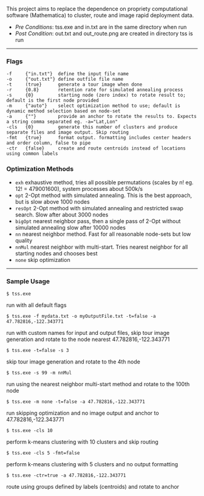 This project aims to replace the dependence on propriety computational software (Mathematica) to cluster, route and image rapid deployment data.


* _Pre Conditions_: tss.exe and in.txt are in the same directory when run
* _Post Condition_: out.txt and out_route.png are created in directory tss is run

---

### Flags
```
-f     {"in.txt"}  define the input file name
-o     {"out.txt"} define outfile file name
-t     (true}      generate a tour image when done
-r     {0.8}       retention rate for simulated annealing process
-s     {0}         starting node (zero index) to rotate result to; default is the first node provided
-m     {"auto"}    select optimization method to use; default is dynamic method selection based on node-set
-a     {""}        provide an anchor to rotate the results to. Expects a string comma separated eg. -a="Lat,Lon"
-cls   {0}         generate this number of clusters and produce separate files and image output. Skip routing
-fmt   {true}      format output. formatting includes center headers and order column, false to pipe
-ctr   {false}     create and route centroids instead of locations using common labels
```

### Optimization Methods
* `exh`		exhaustive method, tries all possible permutations (scales by n! eg. 12! = 479001600), system processes about 500k/s
* `opt`		2-Opt method with simulated annealing. This is the best approach, but is slow above 1000 nodes
* `resOpt`	2-Opt method with simulated annealing and restricted swap search. Slow after about 3000 nodes
* `bigOpt`	nearest neighbor pass, then a single pass of 2-Opt without simulated annealing slow after 10000 nodes
* `nn`		nearest neighbor method. Fast for all reasonable node-sets but low quality
* `nnMul`	nearest neighbor with multi-start. Tries nearest neighbor for all starting nodes and chooses best
* `none`	skip optimization

---
	
### Sample Usage

`$ tss.exe`

run with all default flags

`$ tss.exe -f mydata.txt -o myOutputFile.txt -t=false -a 47.782816,-122.343771`

run with custom names for input and output files, skip tour image generation and rotate to the node nearest 47.782816,-122.343771

`$ tss.exe -t=false -s 3`

skip tour image generation and rotate to the 4th node

`$ tss.exe -s 99 -m nnMul`

run using the nearest neighbor multi-start method and rotate to the 100th node

`$ tss.exe -m none -t=false -a 47.782816,-122.343771`

run skipping optimization and no image output and anchor to 47.782816,-122.343771

`$ tss.exe -cls 10`

perform k-means clustering with 10 clusters and skip routing

`$ tss.exe -cls 5 -fmt=false`

perform k-means clustering with 5 clusters and no output formatting

`$ tss.exe -ctr=true -a 47.782816,-122.343771`

route using groups defined by labels (centroids) and rotate to anchor
